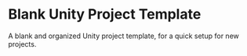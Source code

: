 # Blank Unity Project Template
 A blank and organized Unity project template, for a quick setup for new projects.
